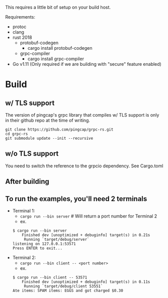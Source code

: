 This requires a little bit of setup on your build host.

Requirements:
- protoc
- clang
- rust 2018
  - protobuf-codegen
    - cargo install protobuf-codegen
  - grpc-compiler
    - cargo install grpc-compiler
- Go v1.11 (Only required if we are building with "secure" feature enabled)

# Build

## w/ TLS support
The version of pingcap's grpc library that compiles w/ TLS support is only in their github repo at the time of writing.
```
git clone https://github.com/pingcap/grpc-rs.git
cd grpc-rs
git submodule update --init --recursive
```

## w/o TLS support
You need to switch the reference to the grpcio dependency. See Cargo.toml

## After building
## To run the examples, you'll need 2 terminals
- Terminal 1:
  - `cargo run --bin server` # Will return a port number for Terminal 2
  - ex.
  ```
  $ cargo run --bin server
      Finished dev [unoptimized + debuginfo] target(s) in 0.21s
       Running `target/debug/server`
  listening on 127.0.0.1:53571
  Press ENTER to exit...
  ```
- Terminal 2:
  - `cargo run --bin client -- <port number>`
  - ex.
  ```
  $ cargo run --bin client -- 53571
      Finished dev [unoptimized + debuginfo] target(s) in 0.11s
       Running `target/debug/client 53551`
  Ate items: SPAM items: EGGS and got charged $0.30
  ```
